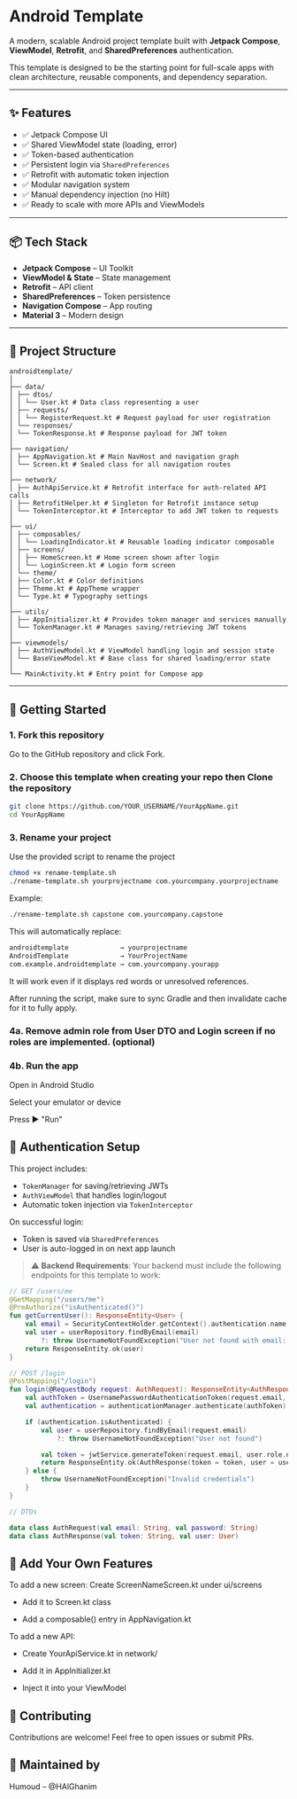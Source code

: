 # Android Template

A modern, scalable Android project template built with **Jetpack Compose**, **ViewModel**, **Retrofit**, and **SharedPreferences** authentication.

This template is designed to be the starting point for full-scale apps with clean architecture, reusable components, and dependency separation.

---

## ✨ Features

- ✅ Jetpack Compose UI
- ✅ Shared ViewModel state (loading, error)
- ✅ Token-based authentication
- ✅ Persistent login via `SharedPreferences`
- ✅ Retrofit with automatic token injection
- ✅ Modular navigation system
- ✅ Manual dependency injection (no Hilt)
- ✅ Ready to scale with more APIs and ViewModels

---

## 📦 Tech Stack

- **Jetpack Compose** – UI Toolkit
- **ViewModel & State** – State management
- **Retrofit** – API client
- **SharedPreferences** – Token persistence
- **Navigation Compose** – App routing
- **Material 3** – Modern design

---

## 📁 Project Structure
```
androidtemplate/
│
├── data/
│ ├── dtos/
│ │ └── User.kt # Data class representing a user
│ ├── requests/
│ │ └── RegisterRequest.kt # Request payload for user registration
│ └── responses/
│ └── TokenResponse.kt # Response payload for JWT token
│
├── navigation/
│ ├── AppNavigation.kt # Main NavHost and navigation graph
│ └── Screen.kt # Sealed class for all navigation routes
│
├── network/
│ ├── AuthApiService.kt # Retrofit interface for auth-related API calls
│ ├── RetrofitHelper.kt # Singleton for Retrofit instance setup
│ └── TokenInterceptor.kt # Interceptor to add JWT token to requests
│
├── ui/
│ ├── composables/
│ │ └── LoadingIndicator.kt # Reusable loading indicator composable
│ ├── screens/
│ │ ├── HomeScreen.kt # Home screen shown after login
│ │ └── LoginScreen.kt # Login form screen
│ └── theme/
│ ├── Color.kt # Color definitions
│ ├── Theme.kt # AppTheme wrapper
│ └── Type.kt # Typography settings
│
├── utils/
│ ├── AppInitializer.kt # Provides token manager and services manually
│ └── TokenManager.kt # Manages saving/retrieving JWT tokens
│
├── viewmodels/
│ ├── AuthViewModel.kt # ViewModel handling login and session state
│ └── BaseViewModel.kt # Base class for shared loading/error state
│
└── MainActivity.kt # Entry point for Compose app
```
---

## 🚀 Getting Started
### 1. Fork this repository

Go to the GitHub repository and click Fork.

### 2. Choose this template when creating your repo then Clone the repository

```bash
git clone https://github.com/YOUR_USERNAME/YourAppName.git
cd YourAppName
```
### 3. Rename your project

Use the provided script to rename the project
```bash
chmod +x rename-template.sh
./rename-template.sh yourprojectname com.yourcompany.yourprojectname
```
Example:
```bash
./rename-template.sh capstone com.yourcompany.capstone
```

This will automatically replace:
```bash
androidtemplate             → yourprojectname
AndroidTemplate             → YourProjectName
com.example.androidtemplate → com.yourcompany.yourapp
```
It will work even if it displays red words or unresolved references.

After running the script, make sure to sync Gradle and then invalidate cache for it to fully apply.

### 4a. Remove admin role from User DTO and Login screen if no roles are implemented. (optional)

### 4b. Run the app
Open in Android Studio

Select your emulator or device

Press ▶️ "Run"

## 🔐 Authentication Setup

This project includes:

- `TokenManager` for saving/retrieving JWTs
- `AuthViewModel` that handles login/logout
- Automatic token injection via `TokenInterceptor`

On successful login:

- Token is saved via `SharedPreferences`
- User is auto-logged in on next app launch

> ⚠️ **Backend Requirements**: Your backend must include the following endpoints for this template to work:

```kotlin
// GET /users/me
@GetMapping("/users/me")
@PreAuthorize("isAuthenticated()")
fun getCurrentUser(): ResponseEntity<User> {
    val email = SecurityContextHolder.getContext().authentication.name
    val user = userRepository.findByEmail(email)
        ?: throw UsernameNotFoundException("User not found with email: $email")
    return ResponseEntity.ok(user)
}

// POST /login
@PostMapping("/login")
fun login(@RequestBody request: AuthRequest): ResponseEntity<AuthResponse> {
    val authToken = UsernamePasswordAuthenticationToken(request.email, request.password)
    val authentication = authenticationManager.authenticate(authToken)

    if (authentication.isAuthenticated) {
        val user = userRepository.findByEmail(request.email)
            ?: throw UsernameNotFoundException("User not found")

        val token = jwtService.generateToken(request.email, user.role.name) // remove role if not needed in your controller and jwtservice
        return ResponseEntity.ok(AuthResponse(token = token, user = user))
    } else {
        throw UsernameNotFoundException("Invalid credentials")
    }
}

// DTOs

data class AuthRequest(val email: String, val password: String)
data class AuthResponse(val token: String, val user: User)
```

## 💠 Add Your Own Features
To add a new screen:
Create ScreenNameScreen.kt under ui/screens

- Add it to Screen.kt class

- Add a composable() entry in AppNavigation.kt

To add a new API:
- Create YourApiService.kt in network/

- Add it in AppInitializer.kt

- Inject it into your ViewModel

## 🤝 Contributing
Contributions are welcome! Feel free to open issues or submit PRs.

## 🧠 Maintained by
Humoud – @HAlGhanim
